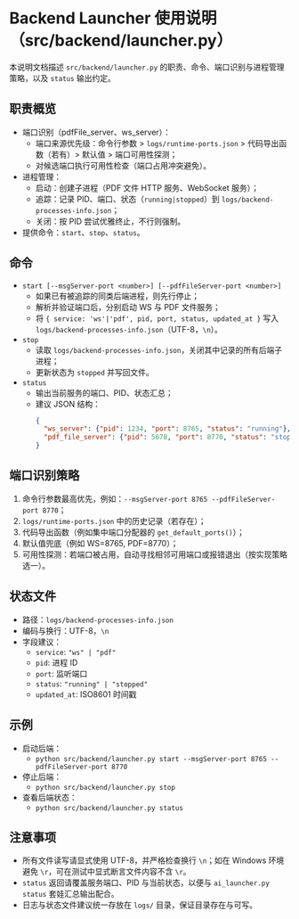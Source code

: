 # Backend Launcher 使用说明（src/backend/launcher.py）

本说明文档描述 `src/backend/launcher.py` 的职责、命令、端口识别与进程管理策略，以及 `status` 输出约定。

## 职责概览
- 端口识别（pdfFile_server、ws_server）：
  - 端口来源优先级：命令行参数 > `logs/runtime-ports.json` > 代码导出函数（若有）> 默认值 > 端口可用性探测；
  - 对候选端口执行可用性检查（端口占用冲突避免）。
- 进程管理：
  - 启动：创建子进程（PDF 文件 HTTP 服务、WebSocket 服务）；
  - 追踪：记录 PID、端口、状态（`running|stopped`）到 `logs/backend-processes-info.json`；
  - 关闭：按 PID 尝试优雅终止，不行则强制。
- 提供命令：`start`、`stop`、`status`。

## 命令
- `start [--msgServer-port <number>] [--pdfFileServer-port <number>]`
  - 如果已有被追踪的同类后端进程，则先行停止；
  - 解析并验证端口后，分别启动 WS 与 PDF 文件服务；
  - 将 `{ service: 'ws'|'pdf', pid, port, status, updated_at }` 写入 `logs/backend-processes-info.json`（UTF-8，`\n`）。
- `stop`
  - 读取 `logs/backend-processes-info.json`，关闭其中记录的所有后端子进程；
  - 更新状态为 `stopped` 并写回文件。
- `status`
  - 输出当前服务的端口、PID、状态汇总；
  - 建议 JSON 结构：
    ```json
    {
      "ws_server": {"pid": 1234, "port": 8765, "status": "running"},
      "pdf_file_server": {"pid": 5678, "port": 8770, "status": "stopped"}
    }
    ```

## 端口识别策略
1. 命令行参数最高优先，例如：`--msgServer-port 8765 --pdfFileServer-port 8770`；
2. `logs/runtime-ports.json` 中的历史记录（若存在）；
3. 代码导出函数（例如集中端口分配器的 `get_default_ports()`）；
4. 默认值兜底（例如 WS=8765, PDF=8770）；
5. 可用性探测：若端口被占用，自动寻找相邻可用端口或报错退出（按实现策略选一）。

## 状态文件
- 路径：`logs/backend-processes-info.json`
- 编码与换行：UTF-8，`\n`
- 字段建议：
  - `service`: `"ws" | "pdf"`
  - `pid`: 进程 ID
  - `port`: 监听端口
  - `status`: `"running" | "stopped"`
  - `updated_at`: ISO8601 时间戳

## 示例
- 启动后端：
  - `python src/backend/launcher.py start --msgServer-port 8765 --pdfFileServer-port 8770`
- 停止后端：
  - `python src/backend/launcher.py stop`
- 查看后端状态：
  - `python src/backend/launcher.py status`

## 注意事项
- 所有文件读写请显式使用 UTF-8，并严格检查换行 `\n`；如在 Windows 环境避免 `\r`，可在测试中显式断言文件内容不含 `\r`。
- `status` 返回请覆盖服务端口、PID 与当前状态，以便与 `ai_launcher.py status` 套娃汇总输出配合。
- 日志与状态文件建议统一存放在 `logs/` 目录，保证目录存在与可写。

